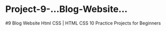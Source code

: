 # Project-9-...Blog-Website...
#9 Blog Website Html CSS | HTML CSS 10 Practice Projects for Beginners
